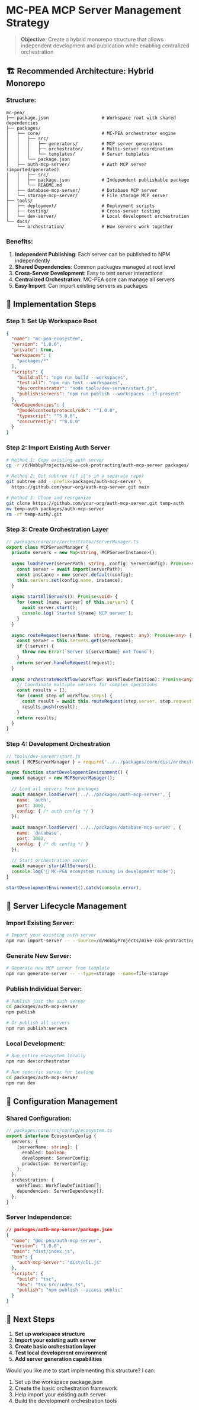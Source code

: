 # MC-PEA MCP Server Management Strategy

> **Objective**: Create a hybrid monorepo structure that allows independent development and publication while enabling centralized orchestration

## 🏗️ **Recommended Architecture: Hybrid Monorepo**

### **Structure**:
```
mc-pea/
├── package.json                    # Workspace root with shared dependencies
├── packages/
│   ├── core/                       # MC-PEA orchestrator engine
│   │   ├── src/
│   │   │   ├── generators/         # MCP server generators
│   │   │   ├── orchestrator/       # Multi-server coordination
│   │   │   └── templates/          # Server templates
│   │   └── package.json
│   ├── auth-mcp-server/            # Auth MCP server (imported/generated)
│   │   ├── src/
│   │   ├── package.json            # Independent publishable package
│   │   └── README.md
│   ├── database-mcp-server/        # Database MCP server
│   └── storage-mcp-server/         # File storage MCP server
├── tools/
│   ├── deployment/                 # Deployment scripts
│   ├── testing/                    # Cross-server testing
│   └── dev-server/                 # Local development orchestration
└── docs/
    └── orchestration/              # How servers work together
```

### **Benefits**:
1. **Independent Publishing**: Each server can be published to NPM independently
2. **Shared Dependencies**: Common packages managed at root level
3. **Cross-Server Development**: Easy to test server interactions
4. **Centralized Orchestration**: MC-PEA core can manage all servers
5. **Easy Import**: Can import existing servers as packages

## 🔧 **Implementation Steps**

### **Step 1: Set Up Workspace Root**
```json
{
  "name": "mc-pea-ecosystem",
  "version": "1.0.0",
  "private": true,
  "workspaces": [
    "packages/*"
  ],
  "scripts": {
    "build:all": "npm run build --workspaces",
    "test:all": "npm run test --workspaces", 
    "dev:orchestrator": "node tools/dev-server/start.js",
    "publish:servers": "npm run publish --workspaces --if-present"
  },
  "devDependencies": {
    "@modelcontextprotocol/sdk": "^1.0.0",
    "typescript": "^5.0.0",
    "concurrently": "^8.0.0"
  }
}
```

### **Step 2: Import Existing Auth Server**
```bash
# Method 1: Copy existing auth server
cp -r /d/HobbyProjects/mike-cok-protracting/auth-mcp-server packages/

# Method 2: Git subtree (if it's in a separate repo)
git subtree add --prefix=packages/auth-mcp-server \
  https://github.com/your-org/auth-mcp-server.git main

# Method 3: Clone and reorganize
git clone https://github.com/your-org/auth-mcp-server.git temp-auth
mv temp-auth packages/auth-mcp-server
rm -rf temp-auth/.git
```

### **Step 3: Create Orchestration Layer**
```typescript
// packages/core/src/orchestrator/ServerManager.ts
export class MCPServerManager {
  private servers = new Map<string, MCPServerInstance>();
  
  async loadServer(serverPath: string, config: ServerConfig): Promise<void> {
    const server = await import(serverPath);
    const instance = new server.default(config);
    this.servers.set(config.name, instance);
  }
  
  async startAllServers(): Promise<void> {
    for (const [name, server] of this.servers) {
      await server.start();
      console.log(`Started ${name} MCP server`);
    }
  }
  
  async routeRequest(serverName: string, request: any): Promise<any> {
    const server = this.servers.get(serverName);
    if (!server) {
      throw new Error(`Server ${serverName} not found`);
    }
    return server.handleRequest(request);
  }
  
  async orchestrateWorkflow(workflow: WorkflowDefinition): Promise<any> {
    // Coordinate multiple servers for complex operations
    const results = [];
    for (const step of workflow.steps) {
      const result = await this.routeRequest(step.server, step.request);
      results.push(result);
    }
    return results;
  }
}
```

### **Step 4: Development Orchestration**
```javascript
// tools/dev-server/start.js
const { MCPServerManager } = require('../../packages/core/dist/orchestrator/ServerManager');

async function startDevelopmentEnvironment() {
  const manager = new MCPServerManager();
  
  // Load all servers from packages
  await manager.loadServer('../../packages/auth-mcp-server', {
    name: 'auth',
    port: 3001,
    config: { /* auth config */ }
  });
  
  await manager.loadServer('../../packages/database-mcp-server', {
    name: 'database', 
    port: 3002,
    config: { /* db config */ }
  });
  
  // Start orchestration server
  await manager.startAllServers();
  console.log('🚀 MC-PEA ecosystem running in development mode');
}

startDevelopmentEnvironment().catch(console.error);
```

## 🔄 **Server Lifecycle Management**

### **Import Existing Server**:
```bash
# Import your existing auth server
npm run import-server -- --source=/d/HobbyProjects/mike-cok-protracting/auth-mcp-server --name=auth
```

### **Generate New Server**:
```bash
# Generate new MCP server from template
npm run generate-server -- --type=storage --name=file-storage
```

### **Publish Individual Server**:
```bash
# Publish just the auth server
cd packages/auth-mcp-server
npm publish

# Or publish all servers
npm run publish:servers
```

### **Local Development**:
```bash
# Run entire ecosystem locally
npm run dev:orchestrator

# Run specific server for testing
cd packages/auth-mcp-server
npm run dev
```

## 🎯 **Configuration Management**

### **Shared Configuration**:
```typescript
// packages/core/src/config/ecosystem.ts
export interface EcosystemConfig {
  servers: {
    [serverName: string]: {
      enabled: boolean;
      development: ServerConfig;
      production: ServerConfig;
    };
  };
  orchestration: {
    workflows: WorkflowDefinition[];
    dependencies: ServerDependency[];
  };
}
```

### **Server Independence**:
```json
// packages/auth-mcp-server/package.json
{
  "name": "@mc-pea/auth-mcp-server",
  "version": "1.0.0",
  "main": "dist/index.js",
  "bin": {
    "auth-mcp-server": "dist/cli.js"
  },
  "scripts": {
    "build": "tsc",
    "dev": "tsx src/index.ts",
    "publish": "npm publish --access public"
  }
}
```

## 🚀 **Next Steps**

1. **Set up workspace structure**
2. **Import your existing auth server**
3. **Create basic orchestration layer**
4. **Test local development environment**
5. **Add server generation capabilities**

Would you like me to start implementing this structure? I can:
1. Set up the workspace package.json
2. Create the basic orchestration framework  
3. Help import your existing auth server
4. Build the development orchestration tools
